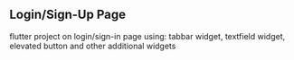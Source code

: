## Login/Sign-Up Page
flutter project on login/sign-in page using: 
tabbar widget, textfield widget, elevated button and other additional widgets 
